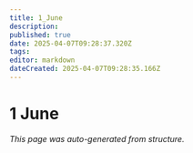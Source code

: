 ```yaml
---
title: 1_June
description: 
published: true
date: 2025-04-07T09:28:37.320Z
tags: 
editor: markdown
dateCreated: 2025-04-07T09:28:35.166Z
---
```


# 1 June

*This page was auto-generated from structure.*